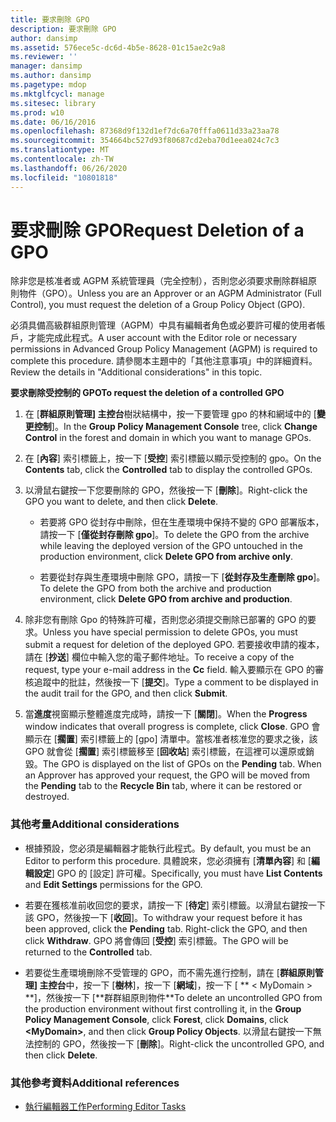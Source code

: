 ```yaml
---
title: 要求刪除 GPO
description: 要求刪除 GPO
author: dansimp
ms.assetid: 576ece5c-dc6d-4b5e-8628-01c15ae2c9a8
ms.reviewer: ''
manager: dansimp
ms.author: dansimp
ms.pagetype: mdop
ms.mktglfcycl: manage
ms.sitesec: library
ms.prod: w10
ms.date: 06/16/2016
ms.openlocfilehash: 87368d9f132d1ef7dc6a70fffa0611d33a23aa78
ms.sourcegitcommit: 354664bc527d93f80687cd2eba70d1eea024c7c3
ms.translationtype: MT
ms.contentlocale: zh-TW
ms.lasthandoff: 06/26/2020
ms.locfileid: "10801818"
---
```

# <span data-ttu-id="27c0b-103">要求刪除 GPO</span><span class="sxs-lookup"><span data-stu-id="27c0b-103">Request Deletion of a GPO</span></span>


<span data-ttu-id="27c0b-104">除非您是核准者或 AGPM 系統管理員（完全控制），否則您必須要求刪除群組原則物件（GPO）。</span><span class="sxs-lookup"><span data-stu-id="27c0b-104">Unless you are an Approver or an AGPM Administrator (Full Control), you must request the deletion of a Group Policy Object (GPO).</span></span>

<span data-ttu-id="27c0b-105">必須具備高級群組原則管理（AGPM）中具有編輯者角色或必要許可權的使用者帳戶，才能完成此程式。</span><span class="sxs-lookup"><span data-stu-id="27c0b-105">A user account with the Editor role or necessary permissions in Advanced Group Policy Management (AGPM) is required to complete this procedure.</span></span> <span data-ttu-id="27c0b-106">請參閱本主題中的「其他注意事項」中的詳細資料。</span><span class="sxs-lookup"><span data-stu-id="27c0b-106">Review the details in "Additional considerations" in this topic.</span></span>

**<span data-ttu-id="27c0b-107">要求刪除受控制的 GPO</span><span class="sxs-lookup"><span data-stu-id="27c0b-107">To request the deletion of a controlled GPO</span></span>**

1.  <span data-ttu-id="27c0b-108">在 [**群組原則管理] 主控台**樹狀結構中，按一下要管理 gpo 的林和網域中的 [**變更控制**]。</span><span class="sxs-lookup"><span data-stu-id="27c0b-108">In the **Group Policy Management Console** tree, click **Change Control** in the forest and domain in which you want to manage GPOs.</span></span>

2.  <span data-ttu-id="27c0b-109">在 [**內容**] 索引標籤上，按一下 [**受控**] 索引標籤以顯示受控制的 gpo。</span><span class="sxs-lookup"><span data-stu-id="27c0b-109">On the **Contents** tab, click the **Controlled** tab to display the controlled GPOs.</span></span>

3.  <span data-ttu-id="27c0b-110">以滑鼠右鍵按一下您要刪除的 GPO，然後按一下 [**刪除**]。</span><span class="sxs-lookup"><span data-stu-id="27c0b-110">Right-click the GPO you want to delete, and then click **Delete**.</span></span>

    -   <span data-ttu-id="27c0b-111">若要將 GPO 從封存中刪除，但在生產環境中保持不變的 GPO 部署版本，請按一下 [**僅從封存刪除 gpo**]。</span><span class="sxs-lookup"><span data-stu-id="27c0b-111">To delete the GPO from the archive while leaving the deployed version of the GPO untouched in the production environment, click **Delete GPO from archive only**.</span></span>

    -   <span data-ttu-id="27c0b-112">若要從封存與生產環境中刪除 GPO，請按一下 [**從封存及生產刪除 gpo**]。</span><span class="sxs-lookup"><span data-stu-id="27c0b-112">To delete the GPO from both the archive and production environment, click **Delete GPO from archive and production**.</span></span>

4.  <span data-ttu-id="27c0b-113">除非您有刪除 Gpo 的特殊許可權，否則您必須提交刪除已部署的 GPO 的要求。</span><span class="sxs-lookup"><span data-stu-id="27c0b-113">Unless you have special permission to delete GPOs, you must submit a request for deletion of the deployed GPO.</span></span> <span data-ttu-id="27c0b-114">若要接收申請的複本，請在 [**抄送**] 欄位中輸入您的電子郵件地址。</span><span class="sxs-lookup"><span data-stu-id="27c0b-114">To receive a copy of the request, type your e-mail address in the **Cc** field.</span></span> <span data-ttu-id="27c0b-115">輸入要顯示在 GPO 的審核追蹤中的批註，然後按一下 [**提交**]。</span><span class="sxs-lookup"><span data-stu-id="27c0b-115">Type a comment to be displayed in the audit trail for the GPO, and then click **Submit**.</span></span>

5.  <span data-ttu-id="27c0b-116">當**進度**視窗顯示整體進度完成時，請按一下 [**關閉**]。</span><span class="sxs-lookup"><span data-stu-id="27c0b-116">When the **Progress** window indicates that overall progress is complete, click **Close**.</span></span> <span data-ttu-id="27c0b-117">GPO 會顯示在 [**擱置**] 索引標籤上的 [gpo] 清單中。當核准者核准您的要求之後，該 GPO 就會從 [**擱置**] 索引標籤移至 [**回收站**] 索引標籤，在這裡可以還原或銷毀。</span><span class="sxs-lookup"><span data-stu-id="27c0b-117">The GPO is displayed on the list of GPOs on the **Pending** tab. When an Approver has approved your request, the GPO will be moved from the **Pending** tab to the **Recycle Bin** tab, where it can be restored or destroyed.</span></span>

### <span data-ttu-id="27c0b-118">其他考量</span><span class="sxs-lookup"><span data-stu-id="27c0b-118">Additional considerations</span></span>

-   <span data-ttu-id="27c0b-119">根據預設，您必須是編輯器才能執行此程式。</span><span class="sxs-lookup"><span data-stu-id="27c0b-119">By default, you must be an Editor to perform this procedure.</span></span> <span data-ttu-id="27c0b-120">具體說來，您必須擁有 [**清單內容**] 和 [**編輯設定**] GPO 的 [設定] 許可權。</span><span class="sxs-lookup"><span data-stu-id="27c0b-120">Specifically, you must have **List Contents** and **Edit Settings** permissions for the GPO.</span></span>

-   <span data-ttu-id="27c0b-121">若要在獲核准前收回您的要求，請按一下 [**待定**] 索引標籤。以滑鼠右鍵按一下該 GPO，然後按一下 [**收回**]。</span><span class="sxs-lookup"><span data-stu-id="27c0b-121">To withdraw your request before it has been approved, click the **Pending** tab. Right-click the GPO, and then click **Withdraw**.</span></span> <span data-ttu-id="27c0b-122">GPO 將會傳回 [**受控**] 索引標籤。</span><span class="sxs-lookup"><span data-stu-id="27c0b-122">The GPO will be returned to the **Controlled** tab.</span></span>

-   <span data-ttu-id="27c0b-123">若要從生產環境刪除不受管理的 GPO，而不需先進行控制，請在 [**群組原則管理] 主控台**中，按一下 [**樹林**]，按一下 [**網域**]，按一下 [ \*\* &lt; MyDomain &gt; **]，然後按一下 [**群群組原則物件\*\*</span><span class="sxs-lookup"><span data-stu-id="27c0b-123">To delete an uncontrolled GPO from the production environment without first controlling it, in the **Group Policy Management Console**, click **Forest**, click **Domains**, click **&lt;MyDomain&gt;**, and then click **Group Policy Objects**.</span></span> <span data-ttu-id="27c0b-124">以滑鼠右鍵按一下無法控制的 GPO，然後按一下 [**刪除**]。</span><span class="sxs-lookup"><span data-stu-id="27c0b-124">Right-click the uncontrolled GPO, and then click **Delete**.</span></span>

### <span data-ttu-id="27c0b-125">其他參考資料</span><span class="sxs-lookup"><span data-stu-id="27c0b-125">Additional references</span></span>

-   [<span data-ttu-id="27c0b-126">執行編輯器工作</span><span class="sxs-lookup"><span data-stu-id="27c0b-126">Performing Editor Tasks</span></span>](performing-editor-tasks-agpm30ops.md)

 

 





